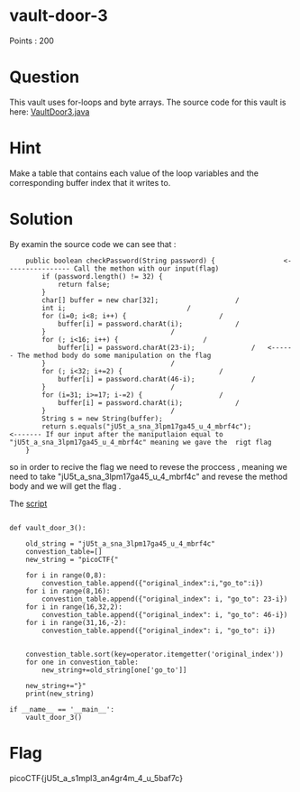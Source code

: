 # vault-door-3

Points : 200

# Question

This vault uses for-loops and byte arrays. The source code for this vault is here: [VaultDoor3.java](VaultDoor3.java)

# Hint 

Make a table that contains each value of the loop variables and the corresponding buffer index that it writes to.

# Solution
By examin the source code we can see that : 

```
    public boolean checkPassword(String password) { 				<---------------- Call the methon with our input(flag)
        if (password.length() != 32) {
            return false;
        }
        char[] buffer = new char[32];					/
        int i;								/
        for (i=0; i<8; i++) {						/
            buffer[i] = password.charAt(i);				/
        }								/
        for (; i<16; i++) {						/
            buffer[i] = password.charAt(23-i);				/	<------ The method body do some manipulation on the flag
        }								/
        for (; i<32; i+=2) {						/	
            buffer[i] = password.charAt(46-i);				/
        }								/
        for (i=31; i>=17; i-=2) {					/
            buffer[i] = password.charAt(i);				/
        }								/
        String s = new String(buffer);				
        return s.equals("jU5t_a_sna_3lpm17ga45_u_4_mbrf4c"); 			<------- If our input after the maniputlaion equal to "jU5t_a_sna_3lpm17ga45_u_4_mbrf4c" meaning we gave the  rigt flag
    }
```

so in order to recive the flag we need to revese the proccess , meaning we need to take "jU5t_a_sna_3lpm17ga45_u_4_mbrf4c" and revese the method body and we will get the flag .

The [script](script.py)
```import operator

def vault_door_3():

    old_string = "jU5t_a_sna_3lpm17ga45_u_4_mbrf4c"
    convestion_table=[]
    new_string = "picoCTF{"

    for i in range(0,8):
        convestion_table.append({"original_index":i,"go_to":i})
    for i in range(8,16):
        convestion_table.append({"original_index": i, "go_to": 23-i})
    for i in range(16,32,2):
        convestion_table.append({"original_index": i, "go_to": 46-i})
    for i in range(31,16,-2):
        convestion_table.append({"original_index": i, "go_to": i})


    convestion_table.sort(key=operator.itemgetter('original_index'))
    for one in convestion_table:
        new_string+=old_string[one['go_to']]

    new_string+="}"
    print(new_string)

if __name__ == '__main__':
    vault_door_3()

```

# Flag
picoCTF{jU5t_a_s1mpl3_an4gr4m_4_u_5baf7c}

